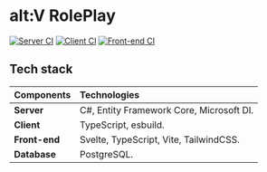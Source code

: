 # alt:V RolePlay

[![Server CI](https://github.com/duydang2311/altv-roleplay-server/actions/workflows/dotnet.yml/badge.svg)](https://github.com/duydang2311/altv-roleplay-server/actions/workflows/dotnet.yml)
[![Client CI](https://github.com/duydang2311/altv-roleplay-client/actions/workflows/node.js.yml/badge.svg)](https://github.com/duydang2311/altv-roleplay-client/actions/workflows/node.js.yml)
[![Front-end CI](https://github.com/duydang2311/altv-roleplay-frontend/actions/workflows/node.js.yml/badge.svg)](https://github.com/duydang2311/altv-roleplay-frontend/actions/workflows/node.js.yml)

## Tech stack

| Components    | Technologies                             |
| :------------ | :--------------------------------------- |
| **Server**    | C#, Entity Framework Core, Microsoft DI. |
| **Client**    | TypeScript, esbuild.                     |
| **Front-end** | Svelte, TypeScript, Vite, TailwindCSS.   |
| **Database**  | PostgreSQL.                              |

